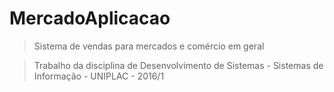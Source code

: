 # MercadoAplicacao

> Sistema de vendas para mercados e comércio em geral

> Trabalho da disciplina de Desenvolvimento de Sistemas - Sistemas de Informação - UNIPLAC - 2016/1
